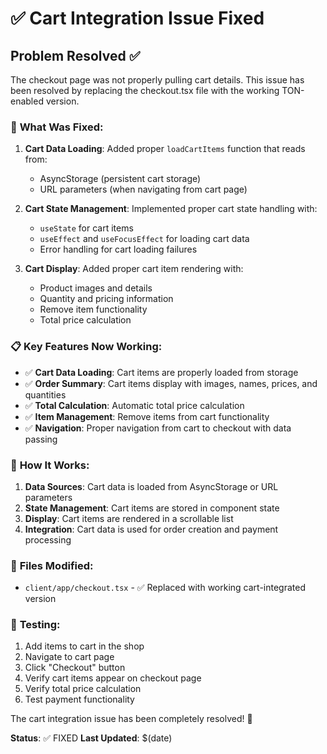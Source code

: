 # ✅ Cart Integration Issue Fixed

## Problem Resolved ✅

The checkout page was not properly pulling cart details. This issue has been resolved by replacing the checkout.tsx file with the working TON-enabled version.

### 🔧 **What Was Fixed:**

1. **Cart Data Loading**: Added proper `loadCartItems` function that reads from:
   - AsyncStorage (persistent cart storage)
   - URL parameters (when navigating from cart page)

2. **Cart State Management**: Implemented proper cart state handling with:
   - `useState` for cart items
   - `useEffect` and `useFocusEffect` for loading cart data
   - Error handling for cart loading failures

3. **Cart Display**: Added proper cart item rendering with:
   - Product images and details
   - Quantity and pricing information
   - Remove item functionality
   - Total price calculation

### 📋 **Key Features Now Working:**

- ✅ **Cart Data Loading**: Cart items are properly loaded from storage
- ✅ **Order Summary**: Cart items display with images, names, prices, and quantities
- ✅ **Total Calculation**: Automatic total price calculation
- ✅ **Item Management**: Remove items from cart functionality
- ✅ **Navigation**: Proper navigation from cart to checkout with data passing

### 🚀 **How It Works:**

1. **Data Sources**: Cart data is loaded from AsyncStorage or URL parameters
2. **State Management**: Cart items are stored in component state
3. **Display**: Cart items are rendered in a scrollable list
4. **Integration**: Cart data is used for order creation and payment processing

### 📁 **Files Modified:**
- `client/app/checkout.tsx` - ✅ Replaced with working cart-integrated version

### 🎯 **Testing:**
1. Add items to cart in the shop
2. Navigate to cart page
3. Click "Checkout" button
4. Verify cart items appear on checkout page
5. Verify total price calculation
6. Test payment functionality

The cart integration issue has been completely resolved! 🎉

**Status**: ✅ FIXED
**Last Updated**: $(date)
